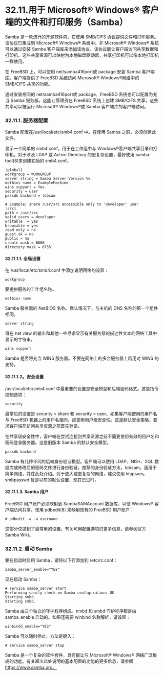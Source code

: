 # 32.11.用于 Microsoft® Windows® 客户端的文件和打印服务（Samba）



Samba 是一款流行的开源软件包，它使用 SMB/CIFS 协议提供文件和打印服务。该协议已集成到 Microsoft® Windows® 系统中。非 Microsoft® Windows® 系统可以通过安装 Samba 客户端库来添加该协议。该协议能让客户端访问共享数据和打印机。这些共享资源可以映射为本地磁盘驱动器，共享打印机可以像本地打印机一样使用。

在 FreeBSD 上，可以使用 net/samba416port或 package 安装 Samba 客户端库。客户端提供了 FreeBSD 系统访问 Microsoft® Windows®网络中的 SMB/CIFS 共享的功能。

通过安装相同的 net/samba416port或 package，FreeBSD 系统也可以配置为充当 Samba 服务器。这能让管理员在 FreeBSD 系统上创建 SMB/CIFS 共享，这些共享可以被运行 Microsoft® Windows®或 Samba 客户端库的客户端访问。

### 32.11.1. 服务器配置

Samba 配置在/usr/local/etc/smb4.conf 中。在使用 Samba 之前，必须创建此文件。

显示一个简单的 smb4.conf，用于在工作组中与 Windows®客户端共享目录和打印机。对于涉及 LDAP 或 Active Directory 的更复杂设置，最好使用 samba-tool(8)来创建初始的 smb4.conf。

```
[global]
workgroup = WORKGROUP
server string = Samba Server Version %v
netbios name = ExampleMachine
wins support = Yes
security = user
passdb backend = tdbsam

# Example: share /usr/src accessible only to 'developer' user
[src]
path = /usr/src
valid users = developer
writable  = yes
browsable = yes
read only = no
guest ok = no
public = no
create mask = 0666
directory mask = 0755
```

#### 32.11.1.1. 全局设置

在 /usr/local/etc/smb4.conf 中添加说明网络的设置：

`workgroup`

要提供服务的工作组名称。

`netbios name`

Samba 服务器的 NetBIOS 名称。默认情况下，与主机的 DNS 名称的第一个组件相同。

`server string`

将在 net view 的输出和其他一些寻求显示有关服务器的描述性文本的网络工具中显示的字符串。

`wins support`

Samba 是否将充当 WINS 服务器。不要在网络上的多台服务器上启用对 WINS 的支持。

#### 32.11.1.2。安全设置

/usr/local/etc/smb4.conf 中最重要的设置是安全模型和后端密码格式。这些指令控制选项：

`security`

最常见的设置是 security = share 和 security = user。如果客户端使用的用户名与 FreeBSD 机器上的用户名相同，应使用用户级安全性。这是默认安全策略，要求客户端在访问共享资源之前首先登录。

在共享级安全性中，客户端在尝试连接到共享资源之前不需要使用有效的用户名和密码登录服务器。这是旧版本 Samba 的默认安全模型。

`passdb backend`

Samba 有几种不同的后端身份验证模型。客户端可以使用 LDAP、NIS+、SQL 数据库或修改后的密码文件进行身份验证。推荐的身份验证方法，tdbsam，适用于简单网络，并在此处介绍。对于更大或更复杂的网络，建议使用 ldapsam。smbpasswd 曾是以前的默认设置，现在已过时。

#### 32.11.1.3. Samba 用户

FreeBSD 用户账户必须映射到 SambaSAMAccount 数据库，以便 Windows® 客户端访问共享。使用 pdbedit(8) 来映射现有的 FreeBSD 用户账户：

```
# pdbedit -a -u username
```

这部分仅提到了最常用的设置。有关可用配置选项的更多信息，请参阅官方 Samba Wiki。

### 32.11.2. 启动 Samba

要在启动时启用 Samba，请将以下行添加到 /etc/rc.conf：

```
samba_server_enable="YES"
```

现在启动 Samba：

```
# service samba_server start
Performing sanity check on Samba configuration: OK
Starting nmbd.
Starting smbd.
```

Samba 由三个独立的守护程序组成。nmbd 和 smbd 守护程序都是由 samba_enable 启动的。如果还需要 winbind 名称解析，请设置：

```
winbindd_enable="YES"
```

Samba 可以随时停止，方法是键入：

```
# service samba_server stop
```

Samba 是一个复杂的软件套件，具有能让与 Microsoft® Windows® 网络广泛集成的功能。有关超出此处说明的基本配置的功能的更多信息，请参阅 https://www.samba.org。
